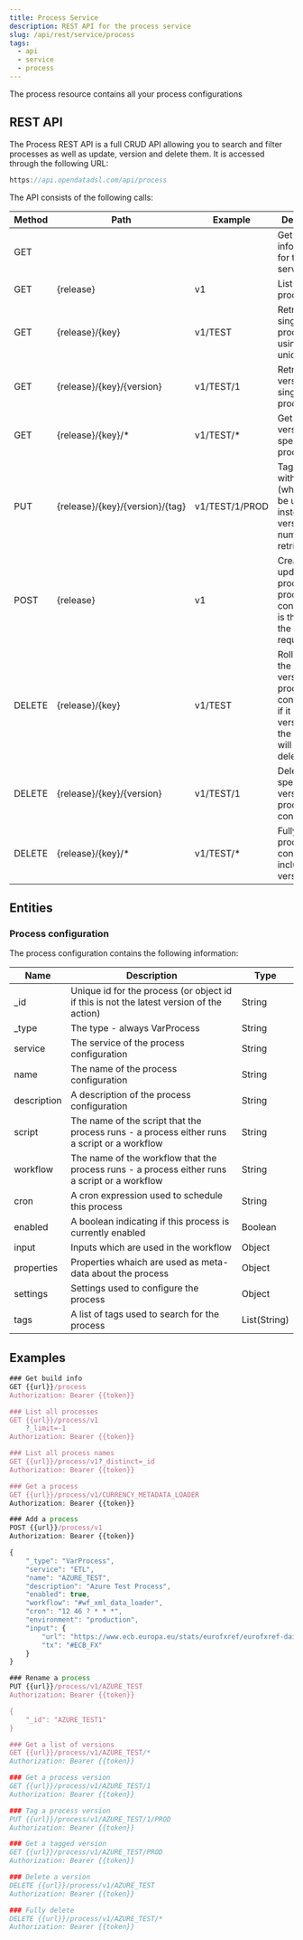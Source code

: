 ```yaml
---
title: Process Service
description: REST API for the process service
slug: /api/rest/service/process
tags:
  - api
  - service
  - process
---
```


The process resource contains all your process configurations

## REST API

The Process REST API is a full CRUD API allowing you to search and filter processes as well as update, version and delete them. It is accessed through the following URL:

```js
https://api.opendatadsl.com/api/process
```

The API consists of the following calls:

|**Method**|**Path**|**Example**|**Description**|
|-|-|-|-|
|GET|||Get the build information for this service|
|GET|{release}|v1|List all your processes|
|GET|{release}/{key}|v1/TEST|Retrieve a single process using its unique id|
|GET|{release}/{key}/{version}|v1/TEST/1|Retrieve a version of a single process|
|GET|{release}/{key}/*|v1/TEST/*|Get a list of versions for a specific process|
|PUT|{release}/{key}/{version}/{tag}|v1/TEST/1/PROD|Tag a version with a name (which can be used instead of the version number when retrieving it)|
|POST|{release}|v1|Create or update a process, the process configuration is the body of the POST request|
|DELETE|{release}/{key}|v1/TEST|Rollback to the previous version of a process configuration, if it is the only version then the process will be deleted|
|DELETE|{release}/{key}/{version}|v1/TEST/1|Delete a specific version of a process configuration|
|DELETE|{release}/{key}/*|v1/TEST/*|Fully delete a process configuration, including all versions|

## Entities

### Process configuration

The process configuration contains the following information:

|**Name**|**Description**|**Type**|
|-|-|-|
|_id|Unique id for the process (or object id if this is not the latest version of the action)|String|
|_type|The type - always VarProcess|String|
|service|The service of the process configuration|String|
|name|The name of the process configuration|String|
|description|A description of the process configuration|String|
|script|The name of the script that the process runs - a process either runs a script or a workflow|String|
|workflow|The name of the workflow that the process runs - a process either runs a script or a workflow|String|
|cron|A cron expression used to schedule this process|String|
|enabled|A boolean indicating if this process is currently enabled|Boolean|
|input|Inputs which are used in the workflow|Object|
|properties|Properties whaich are used as meta-data about the process|Object|
|settings|Settings used to configure the process|Object|
|tags|A list of tags used to search for the process|List(String)|

## Examples

```js
### Get build info
GET {{url}}/process
Authorization: Bearer {{token}}

### List all processes
GET {{url}}/process/v1
    ?_limit=-1
Authorization: Bearer {{token}}

### List all process names
GET {{url}}/process/v1?_distinct=_id
Authorization: Bearer {{token}}

### Get a process
GET {{url}}/process/v1/CURRENCY_METADATA_LOADER
Authorization: Bearer {{token}}

### Add a process
POST {{url}}/process/v1
Authorization: Bearer {{token}}

{
    "_type": "VarProcess",
    "service": "ETL",
    "name": "AZURE_TEST",
    "description": "Azure Test Process",
    "enabled": true,
    "workflow": "#wf_xml_data_loader",
    "cron": "12 46 ? * * *",
    "environment": "production",
    "input": {
        "url": "https://www.ecb.europa.eu/stats/eurofxref/eurofxref-daily.xml",
        "tx": "#ECB_FX"
    }
}

### Rename a process
PUT {{url}}/process/v1/AZURE_TEST
Authorization: Bearer {{token}}

{
    "_id": "AZURE_TEST1"
}

### Get a list of versions
GET {{url}}/process/v1/AZURE_TEST/*
Authorization: Bearer {{token}}

### Get a process version
GET {{url}}/process/v1/AZURE_TEST/1
Authorization: Bearer {{token}}

### Tag a process version
PUT {{url}}/process/v1/AZURE_TEST/1/PROD
Authorization: Bearer {{token}}

### Get a tagged version
GET {{url}}/process/v1/AZURE_TEST/PROD
Authorization: Bearer {{token}}

### Delete a version
DELETE {{url}}/process/v1/AZURE_TEST
Authorization: Bearer {{token}}

### Fully delete
DELETE {{url}}/process/v1/AZURE_TEST/*
Authorization: Bearer {{token}}

```
